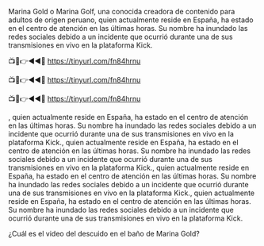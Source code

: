 Marina Gold o Marina Golf, una conocida creadora de contenido para adultos de origen peruano, quien actualmente reside en España, ha estado en el centro de atención en las últimas horas. Su nombre ha inundado las redes sociales debido a un incidente que ocurrió durante una de sus transmisiones en vivo en la plataforma Kick.

📺📱👉◄◄🔴  https://tinyurl.com/fn84hrnu

📺📱👉◄◄🔴  https://tinyurl.com/fn84hrnu

📺📱👉◄◄🔴  https://tinyurl.com/fn84hrnu

, quien actualmente reside en España, ha estado en el centro de atención en las últimas horas. Su nombre ha inundado las redes sociales debido a un incidente que ocurrió durante una de sus transmisiones en vivo en la plataforma Kick., quien actualmente reside en España, ha estado en el centro de atención en las últimas horas. Su nombre ha inundado las redes sociales debido a un incidente que ocurrió durante una de sus transmisiones en vivo en la plataforma Kick., quien actualmente reside en España, ha estado en el centro de atención en las últimas horas. Su nombre ha inundado las redes sociales debido a un incidente que ocurrió durante una de sus transmisiones en vivo en la plataforma Kick., quien actualmente reside en España, ha estado en el centro de atención en las últimas horas. Su nombre ha inundado las redes sociales debido a un incidente que ocurrió durante una de sus transmisiones en vivo en la plataforma Kick.

¿Cuál es el video del descuido en el baño de Marina Gold?
